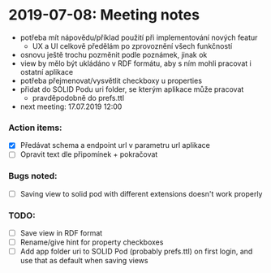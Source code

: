 # 2019-07-08: Meeting notes
- potřeba mít nápovědu/příklad použití při implementování nových featur
    - UX a UI celkově předělám po zprovoznění všech funkčností
- osnovu ještě trochu pozměnit podle poznámek, jinak ok
- view by mělo být ukládáno v RDF formátu, aby s ním mohli pracovat i ostatní aplikace
- potřeba přejmenovat/vysvětlit checkboxy u properties
- přidat do SOLID Podu uri folder, se kterým aplikace může pracovat
    - pravděpodobně do prefs.ttl
- next meeting: 17.07.2019 12:00

### Action items:
- [x] Předávat schema a endpoint url v parametru url aplikace
- [ ] Opravit text dle připomínek + pokračovat

### Bugs noted:
- [ ] Saving view to solid pod with different extensions doesn't work properly

### TODO:
- [ ] Save view in RDF format
- [ ] Rename/give hint for property checkboxes
- [ ] Add app folder uri to SOLID Pod (probably prefs.ttl) on first login, and
    use that as default when saving views
